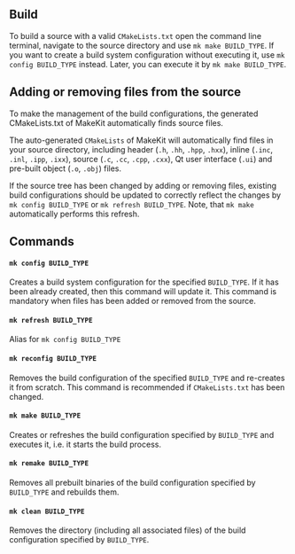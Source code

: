 ## Build

To build a source with a valid `CMakeLists.txt` open the command line terminal, navigate to the source directory and use `mk make BUILD_TYPE`. If you want to create a build system configuration without executing it, use `mk config BUILD_TYPE` instead. Later, you can execute it by `mk make BUILD_TYPE`.

## Adding or removing files from the source

To make the management of the build configurations, the generated CMakeLists.txt of MakeKit automatically finds source files.

The auto-generated `CMakeLists` of MakeKit will automatically find files in your source directory, including header (`.h`, `.hh`, `.hpp`, `.hxx`), inline (`.inc`, `.inl`, `.ipp`, `.ixx`), source (`.c`, `.cc`, `.cpp`, `.cxx`), Qt user interface (`.ui`) and pre-built object (`.o`, `.obj`) files.

If the source tree has been changed by adding or removing files, existing build configurations should be updated to correctly reflect the changes by `mk config BUILD_TYPE` or `mk refresh BUILD_TYPE`. Note, that `mk make` automatically performs this refresh.

## Commands

#### `mk config BUILD_TYPE`

Creates a build system configuration for the specified `BUILD_TYPE`. If it has been already created, then this command will update it. This command is mandatory when files has been added or removed from the source.

#### `mk refresh BUILD_TYPE`

Alias for `mk config BUILD_TYPE`

#### `mk reconfig BUILD_TYPE`

Removes the build configuration of the specified `BUILD_TYPE` and re-creates it from scratch. This command is recommended if `CMakeLists.txt` has been changed.

#### `mk make BUILD_TYPE`

Creates or refreshes the build configuration specified by `BUILD_TYPE` and executes it, i.e. it starts the build process.

#### `mk remake BUILD_TYPE`

Removes all prebuilt binaries of the build configuration specified by `BUILD_TYPE` and rebuilds them.

#### `mk clean BUILD_TYPE`

Removes the directory (including all associated files) of the build configuration specified by `BUILD_TYPE`.
